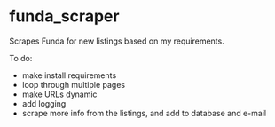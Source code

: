 # funda_scraper
Scrapes Funda for new listings based on my requirements.

To do:
- make install requirements
- loop through multiple pages
- make URLs dynamic
- add logging
- scrape more info from the listings, and add to database and e-mail